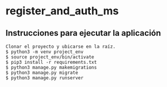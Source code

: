 # register_and_auth_ms

## Instrucciones para ejecutar la aplicación
    Clonar el proyecto y ubicarse en la raíz.
    $ python3 -m venv project_env
    $ source project_env/bin/activate
    $ pip3 install -r requirements.txt
    $ python3 manage.py makemigrations
    $ python3 manage.py migrate
    $ python3 manage.py runserver
